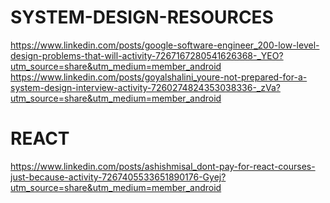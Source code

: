 # SYSTEM-DESIGN-RESOURCES
https://www.linkedin.com/posts/google-software-engineer_200-low-level-design-problems-that-will-activity-7267167280541626368-_YEO?utm_source=share&utm_medium=member_android
https://www.linkedin.com/posts/goyalshalini_youre-not-prepared-for-a-system-design-interview-activity-7260274824353038336-_zVa?utm_source=share&utm_medium=member_android

# REACT
https://www.linkedin.com/posts/ashishmisal_dont-pay-for-react-courses-just-because-activity-7267405533651890176-Gyej?utm_source=share&utm_medium=member_android
